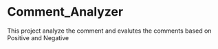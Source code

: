 # Comment_Analyzer
This project analyze the comment and evalutes the comments based on Positive and Negative
